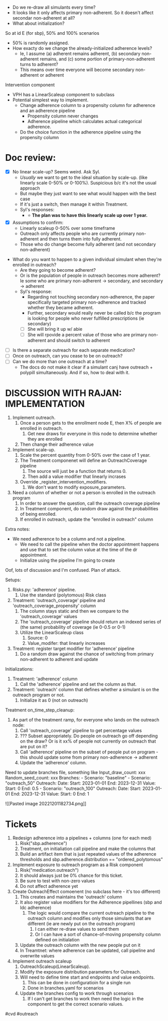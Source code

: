 - Do we re-draw all simulants every time? 
- It looks like it only affects primary non-adherent. So it doesn't affect secondar non-adherent at all?
- What about initialization?

So at id E (for sbp), 50% and 100% scenarios
- 50% is randomly assigned.
- How exacty do we change the already-initialized adherence levels?
    - Ie, I assume (a) adherent remains adherent, (b) secondary non-adherent remains, and (c) some portion of primary-non-adherent turns to adherent?
    - This means over time everyone will become secondary non-adherent or adherent

Intervention component
- VPH has a LinearScaleup component to subclass
- Potential simplest way to implement.
    - Change adherence column to a propensity column for adherence and an adherence pipeline
        - Propensity column never changes
        - Adherence pipeline which calculates actual categorical adherence. 
    - Do the choice function in the adherence pipeline using the propensity column

# Doc review:
- [x] No linear scale-up? Seems weird. Ask Syl.
    - *Usually* we want to get to the ideal situation by scale-up. (like linearly scale 0-50% or 0-100%). Suspicious b/c it's not the usual approach
    - But maybe they just want to see what would happen with the best case
    - If it's just a switch, then manage it within Treatment.
    - Syl's responses:
        - :star: **The plan was to have this linearly scale up over 1 year.**
- [x] Assumptions to confirm:
    - Linearly scaleup 0-50% over some timeframe
    - Outreach only affects people who are currently primary non-adherent and then turns them into fully adherent. 
    - Those who do change become fully adherent (and not secondary non-adherent)
- What do you want to happen to a given individual simulant when they're enrolled in outreach?
    - Are they going to become adherent?
    - Or is the population of people in outreach becomes more adherent? Ie some who are primary non-adherent -> secondary, and secondary -> adherent
    - Syl's response:
        - Regarding not touching secondary non-adherence, the paper specifically targeted primary non-adherence and tracked whether they became adherent.
        - Further, secondary would really never be called b/c the program is looking for people who never fulfilled prescriptions (ie secondary)
        - [ ] She will bring it up w/ abie
        - [ ] She will rpovide a percent value of those who are primary non-adherent and should switch to adherent
- [ ] Is there a separate outreach for each separate medication?
- [ ] Once on outreach, can you cease to be on outreach?
- [ ] Can we do more than one outreach at a time?
    - The docs do not make it clear if a simulant canj have outreach + polypill simultaneously. And if so, how to deal with it.

# DISCUSSION WITH RAJAN: IMPLEMENTATION
1. Implement outreach.
    1. Once a person gets to the enrollment node E, then X% of people are enrolled in outreach.
        1. Get new draws for everyone in this node to determine whether they are enrolled
    1. Then change their adherence value
2. Implement scale-up.
    1. Scale the percent quantity from 0-50% over the case of 1 year.
    2. The Treatment componenet will define an OutreachCoverage pipeline
        1. The source will just be a function that returns 0.
        2. Then add a value modifier that linearly incrases
    3. Override _register_intervention_modifiers.
        1. We don't want to modify exposure_parameters.
3. Need a column of whether or not a person is enrolled in the outreach program
    1. In order to answer the question, call the outreach coverage pipeline
    2. In Treatment component, do random draw against the probabilities of being enrolled.
    3. If enrolled in outreach, update the "enrolled in outreach" column

Extra notes:
- We need adherence to be a column and not a pipeline.
    - We need to call the pipeline when the doctor appointment happens and use that to set the column value at the time of the dr appointment.
    - Initialize using the pipeline I'm going to create

Oof, lots of discussion and I'm confused. Plan of attack.

Setups:
1. Risks.py: 'adherence' pipeline.
    1. Use the standard (polytomous) Risk class
2. Treatment: 'outreach_coverage' pipeline and 'outreach_coverage_propensity' column
    1. The column stays static and then we compare to the 'outreach_coverage' values
    2. The 'outreach_coverage' pipeline should return an indexed series of (the same) probability of coverage (ie 0-0.5 or 0-1)
    3. Utilize the LinearScaleup class
        1. Source: 0
        2. Value_modifer: that linearly increases
3. Treatment: register target modifier for 'adherence' pipeline
    1. Do a random draw against the chance of switching from primary non-adherent to adherent and update
		

Initializations:
1. Treatment: 'adherence' column
    1. Call the 'adherence' pipeline and set the column as that.
2. Treatment: 'outreach' column that defines whether a simulant is on the outreach program or not.
    1. Initialize it as 0 (not on outreach)

Treatment on_time_step_cleanup:
1. As part of the treatment ramp, for everyone who lands on the outreach node:
    1. Call 'outreach_coverage' pipeline to get percentage values
    2. ??? Subset appropriately. Do people on outreach go off depending on the draw? Or is it xx% of people not currently on outreach that are put on it?
    3. Call 'adherence' pipeline on the subset of people put on program - this should update some from primary non-adherence -> adherent
    4. Update the 'adherence' column.
		
Need to update branches file, something like
Input_draw_count: xxx
Random_seed_count: xxx
Branches:
	- Scenario: "baseline"
	- Scenario: "outreach_50"
	Outreach:
		Date:
			Start: 2023-01-01
			End: 2023-12-31
		Value:
			Start: 0
			End: 0.5
	- Scenario: "outreach_100"
	Outreach:
		Date:
			Start: 2023-01-01
			End: 2023-12-31
		Value:
			Start: 0
			End: 1

![[Pasted image 20221201182734.png]]

# Tickets
1. Redesign adherence into a pipelines + columns (one for each med)
    1. Risk("sbp.adherence")
    2. Treatment, on initialiation call pipeline and make the columns that
    3. Build an artifact item that is just repeated values of the adherence thresholds and sbp.adherence.distribution == "ordered_polytomous"
2. Implement exposure to outreach program as a Risk component
    1. Risk("medication.outreach")
    2. It should always just be 0% chance for this ticket.
    3. Be sure to test with non-zero values
    4. Do not affect adherence yet
3. Create OutreachEffect comoenent (no subclass here - it's too different)
    1. This creates and maintains the 'outreach' column
    2. It also register value modifiers for the Adherence pipellines (sbp and ldc adherence)
        1. The logic would compare the current outreach pipeline to the outreach column and modifies only those simulants that are different (ie are newly put on the outreach program)
            1. I can either re-draw values to send them
            2. Or I can have a sort of chance-of-moving propensity column defined on initialation
    3. Update the outreach column with the new people put on it
    4. In Treamtnet: where adherence can be updated, call pipeline and overwrite values
4. Implement outreach scaleup
    1. OutreachScaleup(LinearScaleup).
    2. Modify the exposure distribution parameters for Outreach.
    3. Will need to define time start and endpoints and value endpoints. 
        1. This can be done in configuratioin for a single run
        2. Done in branches.yaml for scenarios
    4. Update the branches config to work through scenarios
        1. If I can't get branches to work then need the logic in the component to get the correct scenario values.


#cvd #outreach 